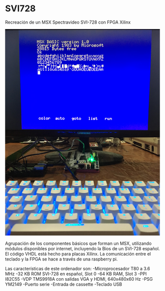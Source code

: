 # SVI728
Recreación de un MSX Spectravideo SVI-728 con FPGA Xilinx

![SVI728](/SVI728.jpg)

Agrupación de los componentes básicos que forman un MSX, utilizando módulos disponibles por internet, incluyendo la Bios de un SVI-728 español. El código VHDL está hecho para placas Xilinx. La comunicación entre el teclado y la FPGA se hace a través de una raspberry pi.

Las características de este ordenador son:
	-Microprocesador T80 a 3.6 MHz
	-32 KB ROM SVI-728 en español, Slot 0
	-64 KB RAM, Slot 3
	-PPI I82C55
	-VDP TMS9918A con salidas VGA y HDMI, 640x480x60 Hz
	-PSG YM2149
	-Puerto serie
	-Entrada de cassette
	-Teclado USB